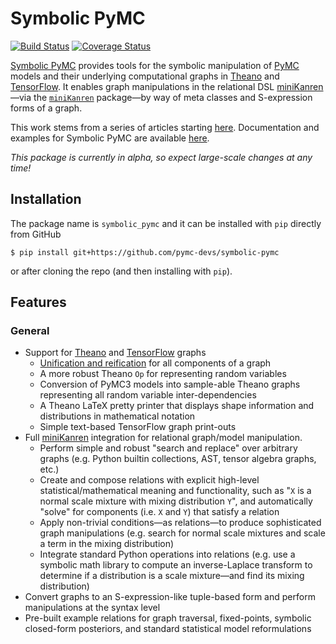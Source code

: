 # Symbolic PyMC

[![Build Status](https://travis-ci.org/pymc-devs/symbolic-pymc.svg?branch=master)](https://travis-ci.org/pymc-devs/symbolic-pymc) [![Coverage Status](https://coveralls.io/repos/github/pymc-devs/symbolic-pymc/badge.svg?branch=master)](https://coveralls.io/github/pymc-devs/symbolic-pymc?branch=master)


[Symbolic PyMC](https://pymc-devs.github.io/symbolic-pymc) provides tools for the symbolic manipulation of [PyMC](https://github.com/pymc-devs) models and their underlying computational graphs in [Theano](https://github.com/Theano/Theano) and [TensorFlow](https://github.com/tensorflow/tensorflow).  It enables graph manipulations in the relational DSL [miniKanren](http://minikanren.org/)&mdash;via the [`miniKanren`](https://github.com/pythological/kanren) package&mdash;by way of meta classes and S-expression forms of a graph.

This work stems from a series of articles starting [here](https://brandonwillard.github.io/a-role-for-symbolic-computation-in-the-general-estimation-of-statistical-models.html).  Documentation and examples for Symbolic PyMC are available [here](https://pymc-devs.github.io/symbolic-pymc).

*This package is currently in alpha, so expect large-scale changes at any time!*

## Installation

The package name is `symbolic_pymc` and it can be installed with `pip` directly from GitHub
```shell
$ pip install git+https://github.com/pymc-devs/symbolic-pymc
```
or after cloning the repo (and then installing with `pip`).

## Features

### General

* Support for [Theano](https://github.com/Theano/Theano) and [TensorFlow](https://github.com/tensorflow/tensorflow) graphs
  - [Unification and reification](https://github.com/pythological/unification) for all components of a graph
  - A more robust Theano `Op` for representing random variables
  - Conversion of PyMC3 models into sample-able Theano graphs representing all random variable inter-dependencies
  - A Theano LaTeX pretty printer that displays shape information and distributions in mathematical notation
  - Simple text-based TensorFlow graph print-outs
* Full [miniKanren](http://minikanren.org/) integration for relational graph/model manipulation.
  - Perform simple and robust "search and replace" over arbitrary graphs (e.g. Python builtin collections, AST, tensor algebra graphs, etc.)
  - Create and compose relations with explicit high-level statistical/mathematical meaning and functionality, such as "`X` is a normal scale mixture with mixing distribution `Y`", and automatically "solve" for components (i.e. `X` and `Y`) that satisfy a relation
  - Apply non-trivial conditions&mdash;as relations&mdash;to produce sophisticated graph manipulations (e.g. search for normal scale mixtures and scale a term in the mixing distribution)
  - Integrate standard Python operations into relations (e.g. use a symbolic math library to compute an inverse-Laplace transform to determine if a distribution is a scale mixture&mdash;and find its mixing distribution)
* Convert graphs to an S-expression-like tuple-based form and perform manipulations at the syntax level
* Pre-built example relations for graph traversal, fixed-points, symbolic closed-form posteriors, and standard statistical model reformulations
